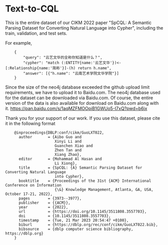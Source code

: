 # Text-to-CQL
This is the entire dataset of our CIKM 2022 paper "SpCQL: A Semantic Parsing Dataset for Converting Natural Language into Cypher", including the train, validation, and test sets.

For example, 

		{
			"query": "云艺文华的全称你知道是什么？", 
			"cypher": "match (:ENTITY{name:'云艺文华'})<-[:Relationship{name:'简称'}]-(h) return h.name", 
			"answer": [{"h.name": "云南艺术学院文华学院"}]
		}

Since the size of the neo4j database exceeded the github upload limit requirements, we have to upload it to Baidu.com. The neo4j database used for the dataset can be downloaded via Baidu.com. Of course, the entire version of the data is also available for download on Baidu.com along with it.
https://pan.baidu.com/s/1aqMZFMOOpiB1GWUo5-I7xQ?pwd=b6ix 

Thank you for your support of our work. If you use this dataset, please cite it in the following format

		@inproceedings{DBLP:conf/cikm/GuoLXT022,
		  author       = {Aibo Guo and
		                  Xinyi Li and
		                  Guanchen Xiao and
		                  Zhen Tan and
		                  Xiang Zhao},
		  editor       = {Mohammad Al Hasan and
		                  Li Xiong},
		  title        = {SpCQL: {A} Semantic Parsing Dataset for Converting Natural Language
		                  into Cypher},
		  booktitle    = {Proceedings of the 31st {ACM} International Conference on Information
		                  {\&} Knowledge Management, Atlanta, GA, USA, October 17-21, 2022},
		  pages        = {3973--3977},
		  publisher    = {{ACM}},
		  year         = {2022},
		  url          = {https://doi.org/10.1145/3511808.3557703},
		  doi          = {10.1145/3511808.3557703},
		  timestamp    = {Tue, 21 Mar 2023 20:54:47 +0100},
		  biburl       = {https://dblp.org/rec/conf/cikm/GuoLXT022.bib},
		  bibsource    = {dblp computer science bibliography, https://dblp.org}
		}
